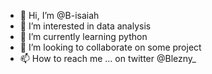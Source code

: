 - 👋 Hi, I’m @B-isaiah
- 👀 I’m interested in data analysis
- 🌱 I’m currently learning python
- 💞️ I’m looking to collaborate on some project
- 📫 How to reach me ... on twitter @Blezny_

<!---
B-isaiah/B-isaiah is a ✨ special ✨ repository because its `README.md` (this file) appears on your GitHub profile.
You can click the Preview link to take a look at your changes.
--->
